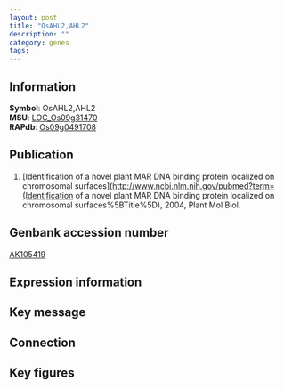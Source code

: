 ```yaml
---
layout: post
title: "OsAHL2,AHL2"
description: ""
category: genes
tags: 
---
```


## Information
__Symbol__: OsAHL2,AHL2  
__MSU__: [LOC_Os09g31470](http://rice.plantbiology.msu.edu/cgi-bin/ORF_infopage.cgi?orf=LOC_Os09g31470)  
__RAPdb__: [Os09g0491708](http://rapdb.dna.affrc.go.jp/viewer/gbrowse_details/irgsp1?name=Os09g0491708)  

## Publication
1. [Identification of a novel plant MAR DNA binding protein localized on chromosomal surfaces](http://www.ncbi.nlm.nih.gov/pubmed?term=(Identification of a novel plant MAR DNA binding protein localized on chromosomal surfaces%5BTitle%5D), 2004, Plant Mol Biol.

## Genbank accession number
[AK105419](http://www.ncbi.nlm.nih.gov/nuccore/AK105419)

## Expression information

## Key message

## Connection

## Key figures


